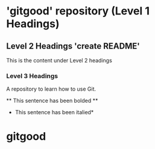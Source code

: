 # 'gitgood' repository (Level 1 Headings)


## Level 2 Headings 'create README'

This is the content under Level 2 headings

### Level 3 Headings

A repository to learn how to use Git.

** This sentence has been bolded **

* This sentence has been italied*


# gitgood
